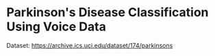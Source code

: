 #  Parkinson's Disease Classification Using Voice Data 

Dataset: https://archive.ics.uci.edu/dataset/174/parkinsons 
